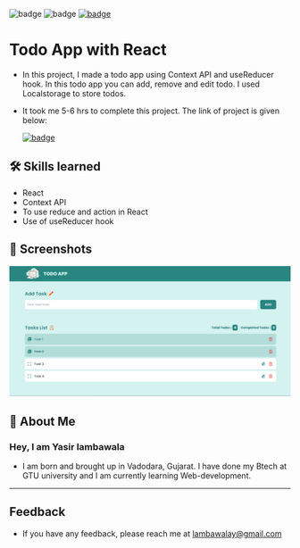 ![badge](https://img.shields.io/badge/MADE%20WITH-HTML,%20CSS%20&%20JS-blue)
![badge](https://img.shields.io/badge/TIME%20TAKEN-10%20to%2012%20hrs-red)
[![badge](https://img.shields.io/badge/SEE%20DEMO%20-VISIT-green)](https://react-todo-app-yasir.netlify.app/)

# Todo App with React

- In this project, I made a todo app using Context API and useReducer hook. In this todo app you can add, remove and edit todo. I used Localstorage to store todos.

- It took me 5-6 hrs to complete this project. The link of project is given below:

  [![badge](https://img.shields.io/badge/LINK%20OF-PROJECT-green)](https://react-todo-app-yasir.netlify.app/)

## 🛠 Skills learned

- React
- Context API
- To use reduce and action in React
- Use of useReducer hook

## 📸 Screenshots

![todo app](<./src/img/Screenshot%20(20).png>)

## 🚀 About Me

### Hey, I am Yasir lambawala

- I am born and brought up in Vadodara, Gujarat. I have done my Btech at GTU university and I am currently learning Web-development.

---

## Feedback

- If you have any feedback, please reach me at lambawalay@gmail.com
